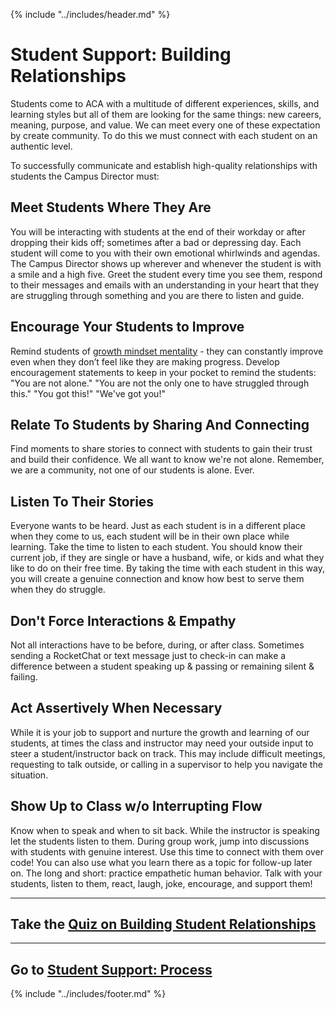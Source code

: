 {% include "../includes/header.md" %}

# Student Support: Building Relationships

Students come to ACA with a multitude of different experiences, skills, and learning styles but all of them are looking for the same things: new careers, meaning, purpose, and value. We can meet every one of these expectation by create community. To do this we must connect with each student on an authentic level.

To successfully communicate and establish high-quality relationships with students the Campus Director must:

## Meet Students Where They Are

You will be interacting with students at the end of their workday or after dropping their kids off; sometimes after a bad or depressing day. Each student will come to you with their own emotional whirlwinds and agendas. The Campus Director shows up wherever and whenever the student is with a smile and a high five. Greet the student every time you see them, respond to their messages and emails with an understanding in your heart that they are struggling through something and you are there to listen and guide.

## Encourage Your Students to Improve

Remind students of [growth mindset mentality](https://youtu.be/hiiEeMN7vbQ) - they can constantly improve even when they don’t feel like they are making progress. Develop encouragement statements to keep in your pocket to remind the students: "You are not alone." "You are not the only one to have struggled through this." "You got this!" "We've got you!"

## Relate To Students by Sharing And Connecting

Find moments to share stories to connect with students to gain their trust and build their confidence. We all want to know we're not alone. Remember, we are a community, not one of our students is alone. Ever.

## Listen To Their Stories

Everyone wants to be heard. Just as each student is in a different place when they come to us, each student will be in their own place while learning. Take the time to listen to each student. You should know their current job, if they are single or have a husband, wife, or kids and what they like to do on their free time. By taking the time with each student in this way, you will create a genuine connection and know how best to serve them when they do struggle.

## Don't Force Interactions & Empathy

Not all interactions have to be before, during, or after class. Sometimes sending a RocketChat or text message just to check-in can make a difference between a student speaking up & passing or remaining silent & failing.

## Act Assertively When Necessary

While it is your job to support and nurture the growth and learning of our students, at times the class and instructor may need your outside input to steer a student/instructor back on track. This may include difficult meetings, requesting to talk outside, or calling in a supervisor to help you navigate the situation.

## Show Up to Class w/o Interrupting Flow

Know when to speak and when to sit back. While the instructor is speaking let the students listen to them. During group work, jump into discussions with students with genuine interest. Use this time to connect with them over code! You can also use what you learn there as a topic for follow-up later on. The long and short: practice empathetic human behavior. Talk with your students, listen to them, react, laugh, joke, encourage, and support them!

*****

<!-- @TODO @DANIEL -->
## Take the [Quiz on Building Student Relationships]()

*****

## Go to [Student Support: Process](../steps/studentSupportProcess.md)

{% include "../includes/footer.md" %}
